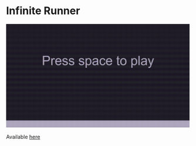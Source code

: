 # Infinite Runner

<img width="500" src="./Presentation.gif"/>

Available <a href="https://oosasukel.github.io/InfiniteRunner_Canvas2D/">here</a>
